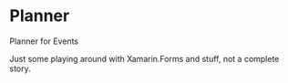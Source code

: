# Planner
Planner for Events

Just some playing around with Xamarin.Forms and stuff, not a complete story.
